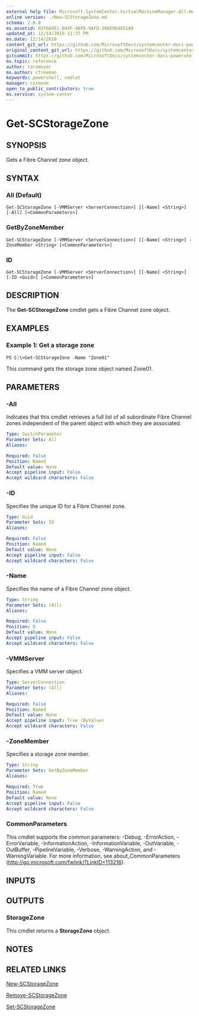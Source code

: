 ```yaml
---
external help file: Microsoft.SystemCenter.VirtualMachineManager.dll-Help.xml
online version: ./New-SCStorageZone.md
schema: 2.0.0
ms.assetid: 02F660E2-094F-46FD-9AFD-386E9D4851A0
updated_at: 12/14/2016 11:37 PM
ms.date: 12/14/2016
content_git_url: https://github.com/MicrosoftDocs/systemcenter-docs-powershell/blob/master/systemcenter-cmdlets/SystemCenter2016/VirtualMachineManager/v1/Get-SCStorageZone.md
original_content_git_url: https://github.com/MicrosoftDocs/systemcenter-docs-powershell/blob/master/systemcenter-cmdlets/SystemCenter2016/VirtualMachineManager/v1/Get-SCStorageZone.md
gitcommit: https://github.com/MicrosoftDocs/systemcenter-docs-powershell/blob/ddd0fefc9adaabb9394eb6c21b33370913d1830d/systemcenter-cmdlets/SystemCenter2016/VirtualMachineManager/v1/Get-SCStorageZone.md
ms.topic: reference
author: tarameyer
ms.author: cfreeman
keywords: powershell, cmdlet
manager: carmonm
open_to_public_contributors: true
ms.service: system-center
---
```


# Get-SCStorageZone

## SYNOPSIS
Gets a Fibre Channel zone object.

## SYNTAX

### All (Default)
```
Get-SCStorageZone [-VMMServer <ServerConnection>] [[-Name] <String>] [-All] [<CommonParameters>]
```

### GetByZoneMember
```
Get-SCStorageZone [-VMMServer <ServerConnection>] [[-Name] <String>] -ZoneMember <String> [<CommonParameters>]
```

### ID
```
Get-SCStorageZone [-VMMServer <ServerConnection>] [[-Name] <String>] [-ID <Guid>] [<CommonParameters>]
```

## DESCRIPTION
The **Get-SCStorageZone** cmdlet gets a Fibre Channel zone object.

## EXAMPLES

### Example 1: Get a storage zone
```
PS C:\>Get-SCStorageZone -Name "Zone01"
```

This command gets the storage zone object named Zone01.

## PARAMETERS

### -All
Indicates that this cmdlet retrieves a full list of all subordinate Fibre Channel zones independent of the parent object with which they are associated.

```yaml
Type: SwitchParameter
Parameter Sets: All
Aliases: 

Required: False
Position: Named
Default value: None
Accept pipeline input: False
Accept wildcard characters: False
```

### -ID
Specifies the unique ID for a Fibre Channel zone.

```yaml
Type: Guid
Parameter Sets: ID
Aliases: 

Required: False
Position: Named
Default value: None
Accept pipeline input: False
Accept wildcard characters: False
```

### -Name
Specifies the name of a Fibre Channel zone object.

```yaml
Type: String
Parameter Sets: (All)
Aliases: 

Required: False
Position: 0
Default value: None
Accept pipeline input: False
Accept wildcard characters: False
```

### -VMMServer
Specifies a VMM server object.

```yaml
Type: ServerConnection
Parameter Sets: (All)
Aliases: 

Required: False
Position: Named
Default value: None
Accept pipeline input: True (ByValue)
Accept wildcard characters: False
```

### -ZoneMember
Specifies a storage zone member.

```yaml
Type: String
Parameter Sets: GetByZoneMember
Aliases: 

Required: True
Position: Named
Default value: None
Accept pipeline input: False
Accept wildcard characters: False
```

### CommonParameters
This cmdlet supports the common parameters: -Debug, -ErrorAction, -ErrorVariable, -InformationAction, -InformationVariable, -OutVariable, -OutBuffer, -PipelineVariable, -Verbose, -WarningAction, and -WarningVariable. For more information, see about_CommonParameters (http://go.microsoft.com/fwlink/?LinkID=113216).

## INPUTS

## OUTPUTS

### StorageZone
This cmdlet returns a **StorageZone** object.

## NOTES

## RELATED LINKS

[New-SCStorageZone](xref:SystemCenter2016/VirtualMachineManager/v1/New-SCStorageZone.md)

[Remove-SCStorageZone](xref:SystemCenter2016/VirtualMachineManager/v1/Remove-SCStorageZone.md)

[Set-SCStorageZone](xref:SystemCenter2016/VirtualMachineManager/v1/Set-SCStorageZone.md)

